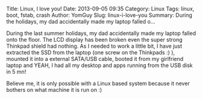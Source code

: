 Title: Linux, I love you!
Date: 2013-09-05 09:35
Category: Linux
Tags: linux, boot, fstab, crash
Author: YomGuy
Slug: linux-i-love-you
Summary: During the holidays, my dad accidentally made my laptop falled o...

During the last summer holidays, my dad accidentally made my laptop falled onto the floor. The LCD display has been broken even the super strong Thinkpad shield had nothing. As I needed to work a little bit, I have just extracted the SSD from the laptop (one screw on the Thinkpads :) ), mounted it into a external SATA/USB cable, booted it from my girlfriend laptop and YEAH, I had all my desktop and apps running from the USB disk in 5 mn!

Believe me, it is only possible with a Linux based system because it never bothers on what machine it is run on :)

